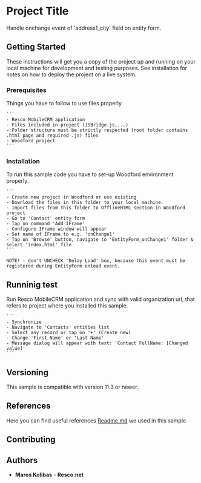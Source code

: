 # Project Title

Handle onchange event of 'address1_city' field on entity form.

## Getting Started

These instructions will get you a copy of the project up and running on your local machine for development and testing purposes. See installation for notes on how to deploy the project on a live system.

### Prerequisites
Things you have to follow to use files properly

	```
	- Resco MobileCRM application
	- Files included in project (JSBridge.js,...)
	- Folder structure must be strictly respected (root folder contains .html page and required .js) files
	- Woodford project
	```

### Installation

To run this sample code you have to set-up Woodford environment properly.

	```
	- Create new project in Woodford or use existing
	- Download the files in this folder to your local machine.
	- Import files from this folder to OfflineHTML section in Woodford project
	- Go to 'Contact' entity form
	- Tap on command 'Add IFrame'
	- Configure IFrame window will appear
	- Set name of IFrame to e.g. 'onChange1'
	- Tap on 'Browse' button, navigate to 'EntityForm_onChange1' folder & select 'index.html' file
	```
```
NOTE! - don't UNCHECK 'Delay Load' box, because this event must be registered during EntityForm onload event.
```

## Runninig test

Run Resco MobileCRM application and sync with valid organization url, that refers to project where you installed this sample.

	```
	- Synchronize
	- Navigate to 'Contacts' entities list
	- Select any record or tap on '+' (Create new)
	- Change 'First Name' or 'Last Name'
	- Message dialog will appear with text: 'Contact FullName: [Changed value]'
	```

## Versioning

This sample is compatible with version 11.3 or newer.

## References

Here you can find useful references [Readme.md](https://github.com/Resconet/JSBridge/blob/master/README.md) we used in this sample.

## Contributing

## Authors

* **Maros Kolibas** - **Resco.net**